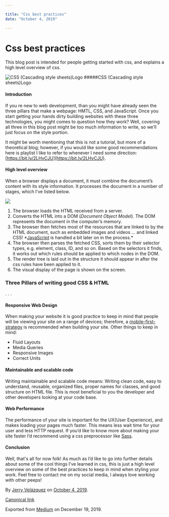 ```yaml
---

title: "Css best practices"
date: "October 4, 2019"

---
```

# Css best practices

This blog post is intended for people getting started with css, and explains a high level overview of css.

![CSS (Cascading style sheets)Logo](https://cdn-images-1.medium.com/max/800/0*v59dLJr-6p2LiPsG.jpg)
#####CSS (Cascading style sheets)Logo

#### **Introduction**

If you re new to web development, than you might have already seen the three pillars that make a webpage: HMTL, CSS, and JavaScript. Once you start getting your hands dirty building websites with these three technologies, you might comes to question how they work? Well, covering all three in this blog post might be too much information to write, so we’ll just focus on the style portion.

It might be worth mentioning that this is not a tutorial, but more of a theoretical blog; however, if you would like some good recommendations here is playlist I like to refer to whenever I need some direction: [https://bit.ly/2LHvCJU](https://bit.ly/2LHvCJU).

#### High level overview

When a browser displays a document, it must combine the document’s content with its style information. It processes the document in a number of stages, which I’ve listed below.

![](https://cdn-images-1.medium.com/max/600/0*ClT1ipRrA-pPwvPF.png)

1.  The browser loads the HTML received from a server.
2.  Converts the HTML into a DOM (_Document Object Model_). The DOM represents the document in the computer’s memory.
3.  The browser then fetches most of the resources that are linked to by the HTML document, such as embedded images and videos … and linked CSS! \*[JavaScript](https://www.thoughtco.com/javascript-execution-order-2037518) is handled a bit later on in the process.\*
4.  The browser then parses the fetched CSS, sorts them by their selector types, e.g. element, class, ID, and so on. Based on the selectors it finds, it works out which rules should be applied to which nodes in the DOM.
5.  The render tree is laid out in the structure it should appear in after the css rules have been applied to it.
6.  The visual display of the page is shown on the screen.

### Three Pillars of writing good CSS & HTML
.    .    .    

#### Responsive Web Design

When making your website it is good practice to keep in mind that people will be viewing your site on a range of devices; therefore, a [mobile-first-strategy](https://www.investopedia.com/terms/m/mobile-first-strategy.asp) is recommended when building your site. Other things to keep in mind:

*   Fluid Layouts
*   Media Queries
*   Responsive Images
*   Correct Units

#### Maintainable and scalable code

Writing maintainable and scalable code means: Writing clean code, easy to understand, reusable, organized files, proper names for classes, and good structure on HTML file. This is most beneficial to you the developer and other developers looking at your code base.

#### Web Performance

The performance of your site is important for the UX(User Experience), and makes loading your pages much faster. This means less wait time for your user and less HTTP request. If you’d like to know more about making your site faster I’d recommend using a css preprocessor like [Sass](https://sass-lang.com/guide).

#### Conclusion

Well, that's all for now folk! As much as I’d like to go into further details about some of the cool things I’ve learned in css, this is just a high level overview on some of the best practices to keep in mind when styling your work. Feel free to contact me on my social media, I always love working with other peeps!

By [Jerry Velázquez](https://medium.com/@jvr572) on [October 4, 2019](https://medium.com/p/7ade1fcd930b).

[Canonical link](https://medium.com/@jvr572/css-best-practices-7ade1fcd930b)

Exported from [Medium](https://medium.com) on December 19, 2019.